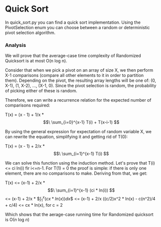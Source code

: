 # Quick Sort

In quick_sort.py you can find a quick sort implementation. Using the PivotSelection enum you can choose between a random or deterministic pivot selection algorithm.

### Analysis

We will prove that the average-case time complexity of Randomized Quicksort is at most O(n log n).

Consider that when we pick a pivot on an array of size X, we then perform X-1 comparisons (compare all other elements to it in order to partition them). Depending on the pivot, the resulting array lengths will be one of: (0, X-1), (1, X-2), ..., (X-1, 0). Since the pivot selection is random, the probability of picking either of these is random.

Therefore, we can write a recurrence relation for the expected number of comparisons required:

T(x) = (x - 1) + 1/x * $$\ \sum_{i=0}^{x-1} T(i) + T(x-i-1)  $$

By using the general expression for expectation of random variable X, we can rewrite the equation, simplifying it and getting rid of T(0):

T(x) = (x - 1) + 2/x * $$\ \sum_{i=1}^{x-1} T(i) $$

We can solve this function using the induction method. Let's prove that T(i) <= ci ln(i) fir i<=n-1. For T(1) = 0 the proof is simple: if there is only one element, there are no comparisons to make.
Deriving from that, we get:

T(x) <= (x-1) + 2/x * $$\ \sum_{i=1}^{x-1} (ci * ln(i)) $$ 
     <= (x-1) + 2/x * $$\int_1^x (cx * ln(x))dx \$$ 
     <= (x-1) + 2/x ((c/2)x^2 * ln(x) - c(n^2)/4 + c/4) 
     <= cx * ln(x), for c = 2

Which shows that the aerage-case running time for Randomized quicksort is O(_n_ log _n_)
